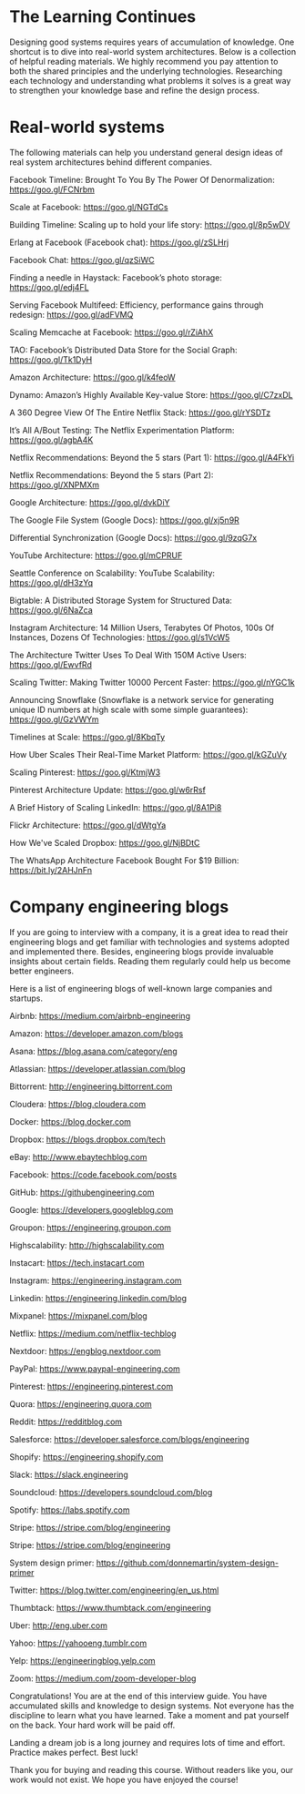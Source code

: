 # The Learning Continues

Designing good systems requires years of accumulation of knowledge. One shortcut is to dive into real-world system architectures. Below is a collection of helpful reading materials. We highly recommend you pay attention to both the shared principles and the underlying technologies. Researching each technology and understanding what problems it solves is a great way to strengthen your knowledge base and refine the design process.

# Real-world systems

The following materials can help you understand general design ideas of real system architectures behind different companies.

Facebook Timeline: Brought To You By The Power Of Denormalization: https://goo.gl/FCNrbm

Scale at Facebook: https://goo.gl/NGTdCs

Building Timeline: Scaling up to hold your life story: https://goo.gl/8p5wDV

Erlang at Facebook (Facebook chat): https://goo.gl/zSLHrj

Facebook Chat: https://goo.gl/qzSiWC

Finding a needle in Haystack: Facebook’s photo storage: https://goo.gl/edj4FL

Serving Facebook Multifeed: Efficiency, performance gains through redesign: https://goo.gl/adFVMQ

Scaling Memcache at Facebook: https://goo.gl/rZiAhX

TAO: Facebook’s Distributed Data Store for the Social Graph: https://goo.gl/Tk1DyH

Amazon Architecture: https://goo.gl/k4feoW

Dynamo: Amazon’s Highly Available Key-value Store: https://goo.gl/C7zxDL

A 360 Degree View Of The Entire Netflix Stack: https://goo.gl/rYSDTz

It’s All A/Bout Testing: The Netflix Experimentation Platform: https://goo.gl/agbA4K

Netflix Recommendations: Beyond the 5 stars (Part 1): https://goo.gl/A4FkYi

Netflix Recommendations: Beyond the 5 stars (Part 2): https://goo.gl/XNPMXm

Google Architecture: https://goo.gl/dvkDiY

The Google File System (Google Docs): https://goo.gl/xj5n9R

Differential Synchronization (Google Docs): https://goo.gl/9zqG7x

YouTube Architecture: https://goo.gl/mCPRUF

Seattle Conference on Scalability: YouTube Scalability: https://goo.gl/dH3zYq

Bigtable: A Distributed Storage System for Structured Data: https://goo.gl/6NaZca

Instagram Architecture: 14 Million Users, Terabytes Of Photos, 100s Of Instances, Dozens Of Technologies: https://goo.gl/s1VcW5

The Architecture Twitter Uses To Deal With 150M Active Users: https://goo.gl/EwvfRd

Scaling Twitter: Making Twitter 10000 Percent Faster: https://goo.gl/nYGC1k

Announcing Snowflake (Snowflake is a network service for generating unique ID numbers at high scale with some simple guarantees): https://goo.gl/GzVWYm

Timelines at Scale: https://goo.gl/8KbqTy

How Uber Scales Their Real-Time Market Platform: https://goo.gl/kGZuVy

Scaling Pinterest: https://goo.gl/KtmjW3

Pinterest Architecture Update: https://goo.gl/w6rRsf

A Brief History of Scaling LinkedIn: https://goo.gl/8A1Pi8

Flickr Architecture: https://goo.gl/dWtgYa

How We've Scaled Dropbox: https://goo.gl/NjBDtC

The WhatsApp Architecture Facebook Bought For $19 Billion: https://bit.ly/2AHJnFn

# Company engineering blogs

If you are going to interview with a company, it is a great idea to read their engineering blogs and get familiar with technologies and systems adopted and implemented there. Besides, engineering blogs provide invaluable insights about certain fields. Reading them regularly could help us become better engineers.

Here is a list of engineering blogs of well-known large companies and startups.

Airbnb: https://medium.com/airbnb-engineering

Amazon: https://developer.amazon.com/blogs

Asana: https://blog.asana.com/category/eng

Atlassian: https://developer.atlassian.com/blog

Bittorrent: http://engineering.bittorrent.com

Cloudera: https://blog.cloudera.com

Docker: https://blog.docker.com

Dropbox: https://blogs.dropbox.com/tech

eBay: http://www.ebaytechblog.com

Facebook: https://code.facebook.com/posts

GitHub: https://githubengineering.com

Google: https://developers.googleblog.com

Groupon: https://engineering.groupon.com

Highscalability: http://highscalability.com

Instacart: https://tech.instacart.com

Instagram: https://engineering.instagram.com

Linkedin: https://engineering.linkedin.com/blog

Mixpanel: https://mixpanel.com/blog

Netflix: https://medium.com/netflix-techblog

Nextdoor: https://engblog.nextdoor.com

PayPal: https://www.paypal-engineering.com

Pinterest: https://engineering.pinterest.com

Quora: https://engineering.quora.com

Reddit: https://redditblog.com

Salesforce: https://developer.salesforce.com/blogs/engineering

Shopify: https://engineering.shopify.com

Slack: https://slack.engineering

Soundcloud: https://developers.soundcloud.com/blog

Spotify: https://labs.spotify.com

Stripe: https://stripe.com/blog/engineering

Stripe: https://stripe.com/blog/engineering

System design primer: https://github.com/donnemartin/system-design-primer

Twitter: https://blog.twitter.com/engineering/en_us.html

Thumbtack: https://www.thumbtack.com/engineering

Uber: http://eng.uber.com

Yahoo: https://yahooeng.tumblr.com

Yelp: https://engineeringblog.yelp.com

Zoom: https://medium.com/zoom-developer-blog

Congratulations! You are at the end of this interview guide. You have accumulated skills and knowledge to design systems. Not everyone has the discipline to learn what you have learned. Take a moment and pat yourself on the back. Your hard work will be paid off.

Landing a dream job is a long journey and requires lots of time and effort. Practice makes perfect. Best luck!

Thank you for buying and reading this course. Without readers like you, our work would not exist. We hope you have enjoyed the course!
